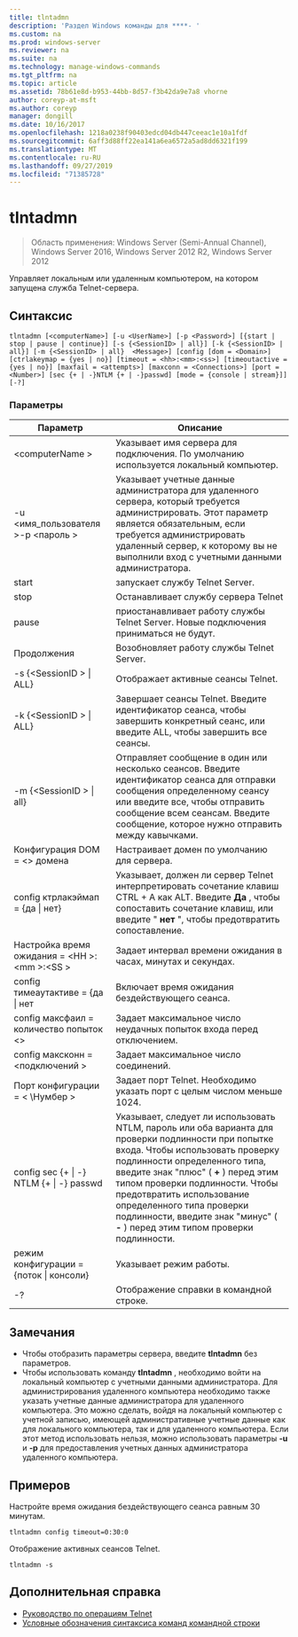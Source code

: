 ```yaml
---
title: tlntadmn
description: 'Раздел Windows команды для ****- '
ms.custom: na
ms.prod: windows-server
ms.reviewer: na
ms.suite: na
ms.technology: manage-windows-commands
ms.tgt_pltfrm: na
ms.topic: article
ms.assetid: 78b61e8d-b953-44bb-8d57-f3b42da9e7a8 vhorne
author: coreyp-at-msft
ms.author: coreyp
manager: dongill
ms.date: 10/16/2017
ms.openlocfilehash: 1218a0238f90403edcd04db447ceeac1e10a1fdf
ms.sourcegitcommit: 6aff3d88ff22ea141a6ea6572a5ad8dd6321f199
ms.translationtype: MT
ms.contentlocale: ru-RU
ms.lasthandoff: 09/27/2019
ms.locfileid: "71385728"
---
```

# <a name="tlntadmn"></a>tlntadmn

>Область применения: Windows Server (Semi-Annual Channel), Windows Server 2016, Windows Server 2012 R2, Windows Server 2012

Управляет локальным или удаленным компьютером, на котором запущена служба Telnet-сервера.   
## <a name="syntax"></a>Синтаксис  
```  
tlntadmn [<computerName>] [-u <UserName>] [-p <Password>] [{start | stop | pause | continue}] [-s {<SessionID> | all}] [-k {<SessionID> | all}] [-m {<SessionID> | all}  <Message>] [config [dom = <Domain>] [ctrlakeymap = {yes | no}] [timeout = <hh>:<mm>:<ss>] [timeoutactive = {yes | no}] [maxfail = <attempts>] [maxconn = <Connections>] [port = <Number>] [sec {+ | -}NTLM {+ | -}passwd] [mode = {console | stream}]] [-?]  
```  
### <a name="parameters"></a>Параметры  

|                   Параметр                    |                                                                                                                                                       Описание                                                                                                                                                        |
|------------------------------------------------|--------------------------------------------------------------------------------------------------------------------------------------------------------------------------------------------------------------------------------------------------------------------------------------------------------------------------|
|                \<computerName >                 |                                                                                                                    Указывает имя сервера для подключения. По умолчанию используется локальный компьютер.                                                                                                                    |
|         -u \<имя_пользователя >-p \<пароль >          |                                                Указывает учетные данные администратора для удаленного сервера, который требуется администрировать. Этот параметр является обязательным, если требуется администрировать удаленный сервер, к которому вы не выполнили вход с учетными данными администратора.                                                |
|                     start                      |                                                                                                                                            запускает службу Telnet Server.                                                                                                                                             |
|                      stop                      |                                                                                                                                             Останавливает службу сервера Telnet                                                                                                                                              |
|                     pause                      |                                                                                                                          приостанавливает работу службы Telnet Server. Новые подключения приниматься не будут.                                                                                                                          |
|                    Продолжения                    |                                                                                                                                            Возобновляет работу службы Telnet Server.                                                                                                                                            |
|          -s {\<SessionID > &#124; ALL}          |                                                                                                                                             Отображает активные сеансы Telnet.                                                                                                                                             |
|          -k {\<SessionID > &#124; ALL}          |                                                                                                        Завершает сеансы Telnet. Введите идентификатор сеанса, чтобы завершить конкретный сеанс, или введите ALL, чтобы завершить все сеансы.                                                                                                         |
|    -m {\<SessionID > &#124; all} <Message>     |                                                   Отправляет сообщение в один или несколько сеансов. Введите идентификатор сеанса для отправки сообщения определенному сеансу или введите все, чтобы отправить сообщение всем сеансам. Введите сообщение, которое нужно отправить между кавычками.                                                   |
|             Конфигурация DOM = \<> домена             |                                                                                                                                      Настраивает домен по умолчанию для сервера.                                                                                                                                       |
|      config ктрлакэймап = {да &#124; нет}      |                                                                                     Указывает, должен ли сервер Telnet интерпретировать сочетание клавиш CTRL + A как ALT. Введите **Да** , чтобы сопоставить сочетание клавиш, или введите " **нет** ", чтобы предотвратить сопоставление.                                                                                     |
|       Настройка время ожидания = \<HH >:\<mm >:\<SS >       |                                                                                                                                 Задает интервал времени ожидания в часах, минутах и секундах.                                                                                                                                 |
|     config тимеаутактиве = {да &#124; нет      |                                                                                                                                            Включает время ожидания бездействующего сеанса.                                                                                                                                             |
|          config максфаил = количество попыток \<>          |                                                                                                                          Задает максимальное число неудачных попыток входа перед отключением.                                                                                                                          |
|        config максконн = \<подключений >         |                                                                                                                                         Задает максимальное число соединений.                                                                                                                                          |
|            Порт конфигурации = < \Нумбер >             |                                                                                                                    Задает порт Telnet. Необходимо указать порт с целым числом меньше 1024.                                                                                                                    |
| config sec {+ &#124; -} NTLM {+ &#124; -} passwd | Указывает, следует ли использовать NTLM, пароль или оба варианта для проверки подлинности при попытке входа. Чтобы использовать проверку подлинности определенного типа, введите знак "плюс" ( **+** ) перед этим типом проверки подлинности. Чтобы предотвратить использование определенного типа проверки подлинности, введите знак "минус" ( **-** ) перед этим типом проверки подлинности. |
|     режим конфигурации = {поток &#124; консоли}      |                                                                                                                                             Указывает режим работы.                                                                                                                                             |
|                       -?                       |                                                                                                                                           Отображение справки в командной строке.                                                                                                                                           |

## <a name="remarks"></a>Замечания  
-   Чтобы отобразить параметры сервера, введите **tlntadmn** без параметров.  
-   Чтобы использовать команду **tlntadmn** , необходимо войти на локальный компьютер с учетными данными администратора. Для администрирования удаленного компьютера необходимо также указать учетные данные администратора для удаленного компьютера. Это можно сделать, войдя на локальный компьютер с учетной записью, имеющей административные учетные данные как для локального компьютера, так и для удаленного компьютера. Если этот метод использовать нельзя, можно использовать параметры **-u** и **-p** для предоставления учетных данных администратора удаленного компьютера.  

## <a name="BKMK_Examples"></a>Примеров  
Настройте время ожидания бездействующего сеанса равным 30 минутам.  
```  
tlntadmn config timeout=0:30:0  
```  
Отображение активных сеансов Telnet.  
```  
tlntadmn -s  
```  

## <a name="additional-references"></a>Дополнительная справка  
-   [Руководство по операциям Telnet](https://technet.microsoft.com/library/cc753164(v=ws.10).aspx)  
-   [Условные обозначения синтаксиса команд командной строки](command-line-syntax-key.md)  
